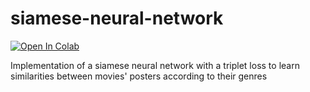# siamese-neural-network
[![Open In Colab](https://colab.research.google.com/assets/colab-badge.svg)](https://colab.research.google.com/drive/1N4SmQkNeVT732z_QIld3BiQ6FPP5Jnjf?usp=sharing)

Implementation of a siamese neural network with a triplet loss to learn similarities between movies' posters according to their genres
